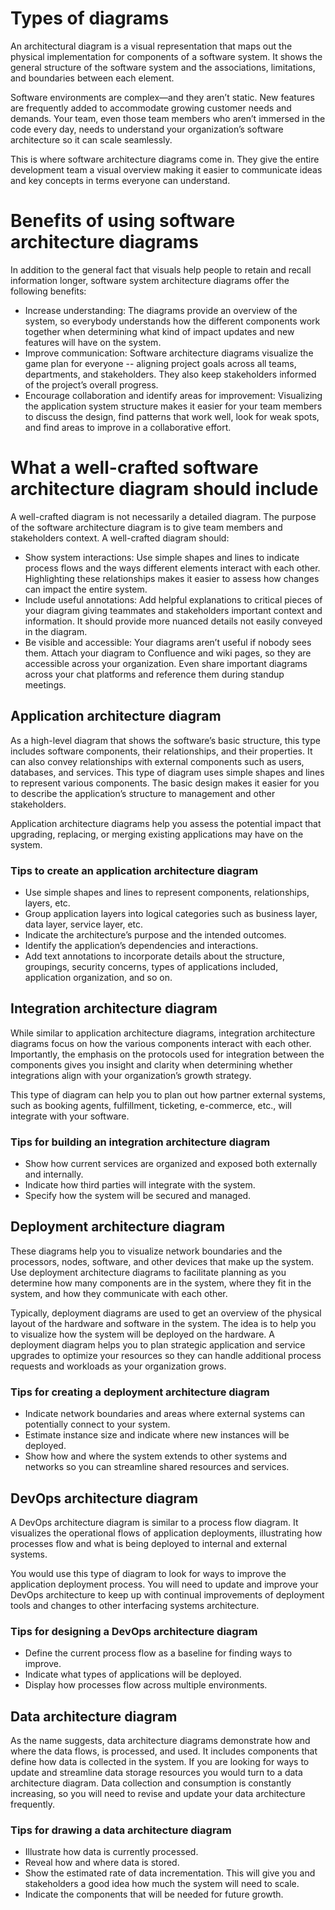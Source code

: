 # Types of diagrams

An architectural diagram is a visual representation that maps out the physical implementation for components of a software system. It shows the general structure of the software system and the associations, limitations, and boundaries between each element. 



Software environments are complex—and they aren’t static. New features are frequently added to accommodate growing customer needs and demands. Your team, even those team members who aren’t immersed in the code every day, needs to understand your organization’s software architecture so it can scale seamlessly.

This is where software architecture diagrams come in. They give the entire development team a visual overview making it easier to communicate ideas and key concepts in terms everyone can understand.


# Benefits of using software architecture diagrams

In addition to the general fact that visuals help people to retain and recall information longer, software system architecture diagrams offer the following benefits:

- Increase understanding: The diagrams provide an overview of the system, so everybody understands how the different components work together when determining what kind of impact updates and new features will have on the system.
- Improve communication: Software architecture diagrams visualize the game plan for everyone -- aligning project goals across all teams, departments, and stakeholders. They also keep stakeholders informed of the project’s overall progress.
- Encourage collaboration and identify areas for improvement: Visualizing the application system structure makes it easier for your team members to discuss the design, find patterns that work well, look for weak spots, and find areas to improve in a collaborative effort.

# What a well-crafted software architecture diagram should include

A well-crafted diagram is not necessarily a detailed diagram. The purpose of the software architecture diagram is to give team members and stakeholders context. A well-crafted diagram should:

- Show system interactions: Use simple shapes and lines to indicate process flows and the ways different elements interact with each other. Highlighting these relationships makes it easier to assess how changes can impact the entire system.
- Include useful annotations: Add helpful explanations to critical pieces of your diagram giving teammates and stakeholders important context and information. It should provide more nuanced details not easily conveyed in the diagram. 
- Be visible and accessible: Your diagrams aren’t useful if nobody sees them. Attach your diagram to Confluence and wiki pages, so they are accessible across your organization. Even share important diagrams across your chat platforms and reference them during standup meetings.
## Application architecture diagram
As a high-level diagram that shows the software’s basic structure, this type includes software components, their relationships, and their properties. It can also convey relationships with external components such as users, databases, and services. This type of diagram uses simple shapes and lines to represent various components. The basic design makes it easier for you to describe the application’s structure to management and other stakeholders.

Application architecture diagrams help you assess the potential impact that upgrading, replacing, or merging existing applications may have on the system. 
### Tips to create an application architecture diagram
- Use simple shapes and lines to represent components, relationships, layers, etc.
- Group application layers into logical categories such as business layer, data layer, service layer, etc.
- Indicate the architecture’s purpose and the intended outcomes.
- Identify the application’s dependencies and interactions.
- Add text annotations to incorporate details about the structure, groupings, security concerns, types of applications included, application organization, and so on.
## Integration architecture diagram
While similar to application architecture diagrams, integration architecture diagrams focus on how the various components interact with each other. Importantly, the emphasis on the protocols used for integration between the components gives you insight and clarity when determining whether integrations align with your organization’s growth strategy. 

This type of diagram can help you to plan out how partner external systems, such as booking agents, fulfillment, ticketing, e-commerce, etc., will integrate with your software.

### Tips for building an integration architecture diagram
- Show how current services are organized and exposed both externally and internally.
- Indicate how third parties will integrate with the system.
- Specify how the system will be secured and managed.

## Deployment architecture diagram
These diagrams help you to visualize network boundaries and the processors, nodes, software, and other devices that make up the system. Use deployment architecture diagrams to facilitate planning as you determine how many components are in the system, where they fit in the system, and how they communicate with each other.  

Typically, deployment diagrams are used to get an overview of the physical layout of the hardware and software in the system. The idea is to help you to visualize how the system will be deployed on the hardware. A deployment diagram helps you to plan strategic application and service upgrades to optimize your resources so they can handle additional process requests and workloads as your organization grows.
### Tips for creating a deployment architecture diagram
- Indicate network boundaries and areas where external systems can potentially connect to your system.
- Estimate instance size and indicate where new instances will be deployed.
- Show how and where the system extends to other systems and networks so you can streamline shared resources and services.   

## DevOps architecture diagram
A DevOps architecture diagram is similar to a process flow diagram. It visualizes the operational flows of application deployments, illustrating how processes flow and what is being deployed to internal and external systems.

You would use this type of diagram to look for ways to improve the application deployment process. You will need to update and improve your DevOps architecture to keep up with continual improvements of deployment tools and changes to other interfacing systems architecture.
### Tips for designing a DevOps architecture diagram
- Define the current process flow as a baseline for finding ways to improve.
- Indicate what types of applications will be deployed.
- Display how processes flow across multiple environments.

## Data architecture diagram
As the name suggests, data architecture diagrams demonstrate how and where the data flows, is processed, and used. It includes components that define how data is collected in the system. If you are looking for ways to update and streamline data storage resources you would turn to a data architecture diagram. Data collection and consumption is constantly increasing, so you will need to revise and update your data architecture frequently.
### Tips for drawing a data architecture diagram
- Illustrate how data is currently processed.
- Reveal how and where data is stored.
- Show the estimated rate of data incrementation. This will give you and stakeholders a good idea how much the system will need to scale.
- Indicate the components that will be needed for future growth.
